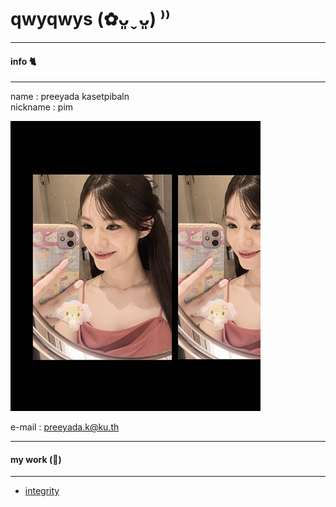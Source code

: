 # qwyqwys (✿ᴗ͈ˬᴗ͈) ⁾⁾

---
#### info 🐈 
---

name : preeyada kasetpibaln \
nickname : pim
  
![Profile](profile/profile_icon.png)

e-mail : preeyada.k@ku.th

---
#### my work (🥞) 
---

* [integrity](integrity.md)
